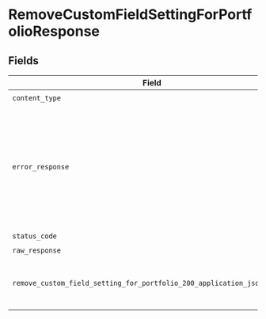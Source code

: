 # RemoveCustomFieldSettingForPortfolioResponse


## Fields

| Field                                                                                                                                                 | Type                                                                                                                                                  | Required                                                                                                                                              | Description                                                                                                                                           |
| ----------------------------------------------------------------------------------------------------------------------------------------------------- | ----------------------------------------------------------------------------------------------------------------------------------------------------- | ----------------------------------------------------------------------------------------------------------------------------------------------------- | ----------------------------------------------------------------------------------------------------------------------------------------------------- |
| `content_type`                                                                                                                                        | *str*                                                                                                                                                 | :heavy_check_mark:                                                                                                                                    | N/A                                                                                                                                                   |
| `error_response`                                                                                                                                      | [Optional[shared.ErrorResponse]](../../models/shared/errorresponse.md)                                                                                | :heavy_minus_sign:                                                                                                                                    | This usually occurs because of a missing or malformed parameter. Check the documentation and the syntax of your request and try again.                |
| `status_code`                                                                                                                                         | *int*                                                                                                                                                 | :heavy_check_mark:                                                                                                                                    | N/A                                                                                                                                                   |
| `raw_response`                                                                                                                                        | [requests.Response](https://requests.readthedocs.io/en/latest/api/#requests.Response)                                                                 | :heavy_minus_sign:                                                                                                                                    | N/A                                                                                                                                                   |
| `remove_custom_field_setting_for_portfolio_200_application_json_object`                                                                               | [Optional[RemoveCustomFieldSettingForPortfolio200ApplicationJSON]](../../models/operations/removecustomfieldsettingforportfolio200applicationjson.md) | :heavy_minus_sign:                                                                                                                                    | Successfully removed the custom field from the portfolio.                                                                                             |